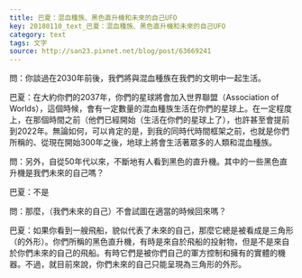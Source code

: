 ```yaml
---
title: 巴夏：混血種族、黑色直升機和未來的自己UFO
key: 20180110_text_巴夏：混血種族、黑色直升機和未來的自己UFO
category: text
tags: 文字
source: http://san23.pixnet.net/blog/post/63669241
---
```


問：你談過在2030年前後，我們將與混血種族在我們的文明中一起生活。

巴夏：在大約你們的2037年，你們的星球將會加入世界聯盟（Association of Worlds），這個時候，會有一定數量的混血種族生活在你們的星球上。在一定程度上，在那個時間之前（他們已經開始（生活在你們的星球上了），也許甚至會提前到2022年。無論如何，可以肯定的是，到我的同時代時間框架之前，也就是你們所稱的、從現在開始300年之後，地球上將會生活著眾多的人類和混血種族。

問：另外，自從50年代以來，不斷地有人看到黑色的直升機。其中的一些黑色直升機是我們未來的自己嗎？

巴夏：不是

問：那麼，（我們未來的自己）不會試圖在適當的時候回來嗎？

巴夏：如果你看到一艘飛船，貌似代表了未來的自己，那麼它總是被看成是三角形（的外形）。你們所稱的黑色直升機，有時是來自於飛船的投射物，但是不是來自於你們未來的自己的飛船。有時它們是被你們自己的軍方控制和擁有的實體的機器。不過，就目前來說，你們未來的自己只能呈現為三角形的外形。
